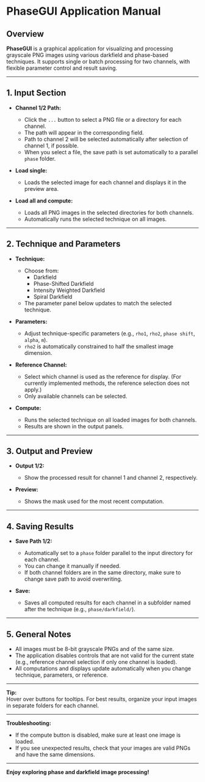 # PhaseGUI Application Manual

## Overview
**PhaseGUI** is a graphical application for visualizing and processing grayscale PNG images using various darkfield and phase-based techniques. It supports single or batch processing for two channels, with flexible parameter control and result saving.

---

## 1. Input Section
- **Channel 1/2 Path:**  
  - Click the `...` button to select a PNG file or a directory for each channel.
  - The path will appear in the corresponding field.
  - Path to channel 2 will be selected automatically after selection of channel 1, if possible.
  - When you select a file, the save path is set automatically to a parallel `phase` folder.

- **Load single:**  
  - Loads the selected image for each channel and displays it in the preview area.

- **Load all and compute:**  
  - Loads all PNG images in the selected directories for both channels.
  - Automatically runs the selected technique on all images.

---

## 2. Technique and Parameters
- **Technique:**  
  - Choose from:  
    - Darkfield  
    - Phase-Shifted Darkfield  
    - Intensity Weighted Darkfield  
    - Spiral Darkfield  
  - The parameter panel below updates to match the selected technique.

- **Parameters:**  
  - Adjust technique-specific parameters (e.g., `rho1`, `rho2`, `phase shift`, `alpha`, `m`).
  - `rho2` is automatically constrained to half the smallest image dimension.

- **Reference Channel:**  
  - Select which channel is used as the reference for display. (For currently implemented methods, the reference selection does not apply.)
  - Only available channels can be selected.

- **Compute:**  
  - Runs the selected technique on all loaded images for both channels.
  - Results are shown in the output panels.

---

## 3. Output and Preview
- **Output 1/2:**  
  - Show the processed result for channel 1 and channel 2, respectively.

- **Preview:**  
  - Shows the mask used for the most recent computation.

---

## 4. Saving Results
- **Save Path 1/2:**  
  - Automatically set to a `phase` folder parallel to the input directory for each channel.
  - You can change it manually if needed.
  - If both channel folders are in the same directory, make sure to change save path to avoid overwriting. 

- **Save:**  
  - Saves all computed results for each channel in a subfolder named after the technique (e.g., `phase/darkfield/`).

---

## 5. General Notes
- All images must be 8-bit grayscale PNGs and of the same size.
- The application disables controls that are not valid for the current state (e.g., reference channel selection if only one channel is loaded).
- All computations and displays update automatically when you change technique, parameters, or reference.

---

**Tip:**  
Hover over buttons for tooltips. For best results, organize your input images in separate folders for each channel.

---

**Troubleshooting:**  
- If the compute button is disabled, make sure at least one image is loaded.
- If you see unexpected results, check that your images are valid PNGs and have the same dimensions.

---

**Enjoy exploring phase and darkfield image processing!**
